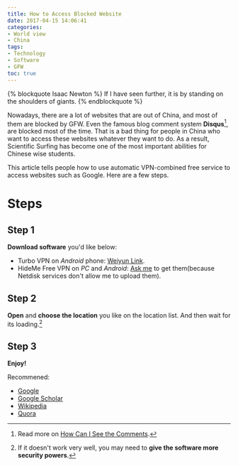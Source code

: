 ```yaml
---
title: How to Access Blocked Website
date: 2017-04-15 14:06:41
categories:
- World view
- China
tags:
- Technology
- Software
- GFW
toc: true
---
```


{% blockquote Isaac Newton %}
If I have seen further, it is by standing on the shoulders of giants.
{% endblockquote %}

Nowadays, there are a lot of websites that are out of China, and most of them are blocked by GFW. Even the famous blog comment system **Disqus**[^1], are blocked most of the time. That is a bad thing for people in China who want to access these websites whatever they want to do. As a result, Scientific Surfing has become one of the most important abilities for Chinese wise students.

This article tells people how to use automatic VPN-combined free service to access websites such as Google. Here are a few steps.

# Steps
## Step 1

**Download software** you'd like below:

- Turbo VPN on *Android* phone: [Weiyun Link](http://url.cn/47TYzT2).
- HideMe Free VPN on *PC* and *Android*: [Ask me](mailto:greyqz@126.com) to get them(because Netdisk services don't allow me to upload them).

## Step 2

**Open** and **choose the location** you like on the location list. And then wait for its loading.[^2]

## Step 3

**Enjoy!**

Recommened:

- [Google](https://google.com/)
- [Google Scholar](https://scholar.google.com/)
- [Wikipedia](https://en.wikipedia.org/wiki/Main_Page)
- [Quora](https://www.quora.com/)

[^2]: If it doesn't work very well, you may need to **give the software more security powers**.
[^1]: Read more on [How Can I See the Comments](https://greyqz.github.io/2017/04/16/How-Can-I-See-the-Comments/).